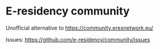 # E-residency community
Unofficial alternative to https://community.eresnetwork.eu/

Issues: https://github.com/e-residency/community/issues
